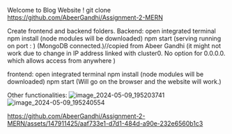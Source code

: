 Welcome to Blog Website !
git clone https://github.com/AbeerGandhi/Assignment-2-MERN 

Create frontend and backend folders.
Backend: 
open integrated terminal
npm install (node modules will be downloaded)
npm start
(serving running on port : )
(MongoDB connected.)//copied from Abeer Gandhi
(it might not work due to change in IP address linked with cluster0. No option for 0.0.0.0. which allows access from anywhere )

frontend:
open integrated terminal
npm install  (node modules will be downloaded)
npm start 
(Will go on the browser and the website will work.)

Other functionalities:
![image_2024-05-09_195203741](https://github.com/AbeerGandhi/Assignment-2-MERN/assets/147911425/d3ab7202-95d5-4640-ad6e-8c032ea18123)
![image_2024-05-09_195240554](https://github.com/AbeerGandhi/Assignment-2-MERN/assets/147911425/a9aa80c4-393a-405d-9e26-302ff3200a49)


https://github.com/AbeerGandhi/Assignment-2-MERN/assets/147911425/aaf733e1-d7d1-484d-a90e-232e6560b1c3


